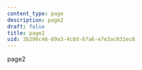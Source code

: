 ```yaml
---
content_type: page
description: page2
draft: false
title: page2
uid: 3b296c46-89a3-4c8d-87a6-e7e3ac031ec8
---
```

page2